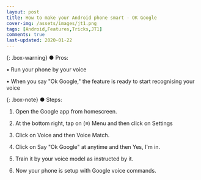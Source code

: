 ```yaml
---
layout: post
title: How to make your Android phone smart - OK Google
cover-img: /assets/images/jt1.png
tags: [Android,Features,Tricks,JT1]
comments: true
last-updated: 2020-01-22
---
```


{: .box-warning}
● Pros:

• Run your phone by your voice

• When you say "Ok Google," the feature is ready to start recognising your voice


{: .box-note}
● Steps:

1. Open the Google app from homescreen.

2. At the bottom right, tap on (≡) Menu and then click on Settings

3. Click on Voice and then Voice Match.

4. Click on Say "Ok Google" at anytime and then Yes, I'm in.

5. Train it by your voice model as instructed by it.

6. Now your phone is setup with Google voice commands.
